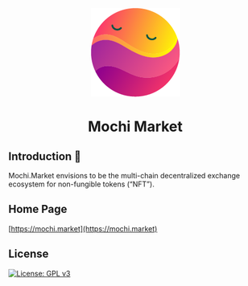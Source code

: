 <p align="center">
<img src="./mochi.png" />
</p>
<h1 align="center">Mochi Market</h1>

## Introduction 👋

Mochi.Market envisions to be the multi-chain decentralized exchange ecosystem for non-fungible tokens (“NFT”).

## Home Page

[https://mochi.market](https://mochi.market)

## License

[![License: GPL v3](https://img.shields.io/badge/License-GPLv3-blue.svg)](https://www.gnu.org/licenses/gpl-3.0)
